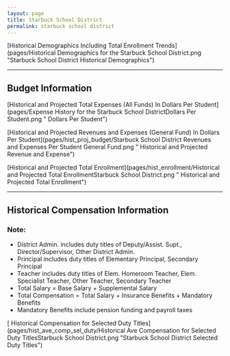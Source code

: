 ```yaml
---
layout: page
title: Starbuck School District
permalink: starbuck school district
---
```



[Historical Demographics Including Total Enrollment Trends](pages/Historical Demographics for the Starbuck School District.png "Starbuck School District Historical Demographics")

___

## Budget Information

[Historical and Projected Total Expenses (All Funds) In Dollars Per Student](pages/Expense History for the Starbuck School DistrictDollars Per Student.png " Dollars Per Student")

[Historical and Projected Revenues and Expenses (General Fund) In Dollars Per Student](pages/hist_proj_budget/Starbuck School District Revenues and Expenses Per Student General Fund.png " Historical and Projected Revenue and Expense")

[Historical and Projected Total Enrollment](pages/hist_enrollment/Historical and Projected Total EnrollmentStarbuck School District.png " Historical and Projected Total Enrollment")


___

## Historical Compensation Information
### Note:
- District Admin. includes duty titles of Deputy/Assist. Supt., Director/Supervisor, Other District Admin.
- Principal includes duty titles of Elementary Principal, Secondary Principal
- Teacher includes duty titles of Elem. Homeroom Teacher, Elem. Specialist Teacher, Other Teacher, Secondary Teacher
- Total Salary = Base Salary + Supplemental Salary
- Total Compensation = Total Salary + Insurance Benefits + Mandatory Benefits
- Mandatory Benefits include pension funding and payroll taxes

[ Historical Compensation for Selected Duty Titles](pages/hist_ave_comp_sel_duty/Historical Ave Compensation for Selected Duty TitlesStarbuck School District.png "Starbuck School District Selected Duty Titles")


